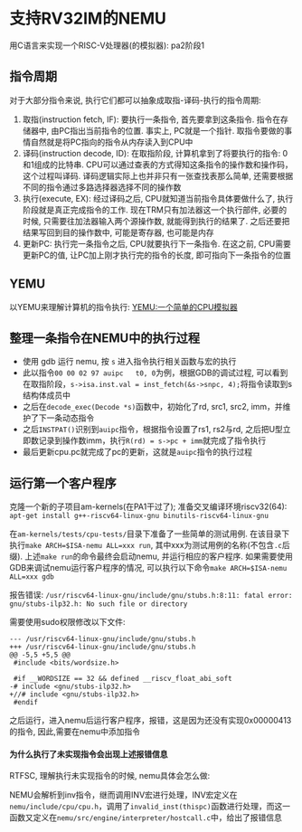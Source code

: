 # 支持RV32IM的NEMU
用C语言来实现一个RISC-V处理器(的模拟器): pa2阶段1

## 指令周期
对于大部分指令来说, 执行它们都可以抽象成取指-译码-执行的指令周期:

1. 取指(instruction fetch, IF): 要执行一条指令, 首先要拿到这条指令. 指令在存储器中, 由PC指出当前指令的位置. 事实上, PC就是一个指针. 取指令要做的事情自然就是将PC指向的指令从内存读入到CPU中
2. 译码(instruction decode, ID): 在取指阶段, 计算机拿到了将要执行的指令: 0和1组成的比特串. CPU可以通过查表的方式得知这条指令的操作数和操作码，这个过程叫译码. 译码逻辑实际上也并非只有一张查找表那么简单, 还需要根据不同的指令通过多路选择器选择不同的操作数
3. 执行(execute, EX): 经过译码之后, CPU就知道当前指令具体要做什么了, 执行阶段就是真正完成指令的工作. 现在TRM只有加法器这一个执行部件, 必要的时候, 只需要往加法器输入两个源操作数, 就能得到执行的结果了. 之后还要把结果写回到目的操作数中, 可能是寄存器, 也可能是内存
4. 更新PC: 执行完一条指令之后, CPU就要执行下一条指令. 在这之前, CPU需要更新PC的值, 让PC加上刚才执行完的指令的长度, 即可指向下一条指令的位置

## YEMU
以YEMU来理解计算机的指令执行: [YEMU:一个简单的CPU模拟器](./yemu.md)

## 整理一条指令在NEMU中的执行过程
- 使用 gdb 运行 nemu, 按 `s` 进入指令执行相关函数与宏的执行
- 此以指令`00 00 02 97 auipc   t0, 0`为例，根据GDB的调试过程, 可以看到在取指阶段，`s->isa.inst.val = inst_fetch(&s->snpc, 4);`将指令读取到s结构体成员中
- 之后在`decode_exec(Decode *s)`函数中，初始化了rd, src1, src2, imm，并维护了下一条动态指令
- 之后`INSTPAT()`识别到`auipc`指令，根据指令设置了rs1, rs2与rd, 之后把U型立即数记录到操作数imm，执行`R(rd) = s->pc + imm`就完成了指令执行
- 最后更新cpu.pc就完成了pc的更新，这就是`auipc`指令的执行过程

## 运行第一个客户程序
克隆一个新的子项目am-kernels(在PA1干过了); 准备交叉编译环境riscv32(64): `apt-get install g++-riscv64-linux-gnu binutils-riscv64-linux-gnu`

在`am-kernels/tests/cpu-tests/`目录下准备了一些简单的测试用例. 在该目录下执行`make ARCH=$ISA-nemu ALL=xxx run`, 其中xxx为测试用例的名称(不包含`.c`后缀). 上述`make run`的命令最终会启动nemu, 并运行相应的客户程序. 如果需要使用GDB来调试nemu运行客户程序的情况, 可以执行以下命令`make ARCH=$ISA-nemu ALL=xxx gdb`

报告错误: `/usr/riscv64-linux-gnu/include/gnu/stubs.h:8:11: fatal error: gnu/stubs-ilp32.h: No such file or directory`

需要使用sudo权限修改以下文件:

```
--- /usr/riscv64-linux-gnu/include/gnu/stubs.h
+++ /usr/riscv64-linux-gnu/include/gnu/stubs.h
@@ -5,5 +5,5 @@
 #include <bits/wordsize.h>

 #if __WORDSIZE == 32 && defined __riscv_float_abi_soft
-# include <gnu/stubs-ilp32.h>
+//# include <gnu/stubs-ilp32.h>
 #endif
```

之后运行，进入nemu后运行客户程序，报错，这是因为还没有实现0x00000413的指令, 因此,需要在nemu中添加指令

#### 为什么执行了未实现指令会出现上述报错信息
RTFSC, 理解执行未实现指令的时候, nemu具体会怎么做:

NEMU会解析到inv指令，继而调用INV宏进行处理，INV宏定义在`nemu/include/cpu/cpu.h`，调用了`invalid_inst(thispc)`函数进行处理，而这一函数又定义在`nemu/src/engine/interpreter/hostcall.c`中，给出了报错信息
